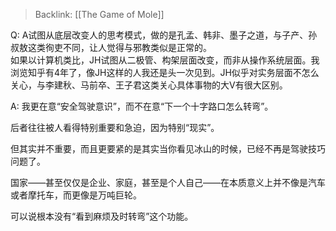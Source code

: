 > Backlink: [[The Game of Mole]]
 
Q: A试图从底层改变人的思考模式，做的是孔孟、韩非、墨子之道，与子产、孙叔敖这类徇吏不同，让人觉得与邪教类似是正常的。  
如果以计算机类比，JH试图从二极管、构架层面改变，而非从操作系统层面。我浏览知乎有4年了，像JH这样的人我还是头一次见到。JH似乎对实务层面不怎么关心，与李建秋、马前卒、王子君这类关心具体事物的大V有很大区别。

A: 我更在意“安全驾驶意识”，而不在意“下一个十字路口怎么转弯”。  

后者往往被人看得特别重要和急迫，因为特别“现实”。  

但其实并不重要，而且更要紧的是其实当你看见冰山的时候，已经不再是驾驶技巧问题了。  

国家——甚至仅仅是企业、家庭，甚至是个人自己——在本质意义上并不像是汽车或者摩托车，而更像是万吨巨轮。  

可以说根本没有“看到麻烦及时转弯”这个功能。  
